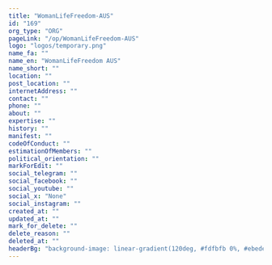 ```yaml
---
title: "WomanLifeFreedom-AUS"
id: "169"
org_type: "ORG"
pageLink: "/op/WomanLifeFreedom-AUS"
logo: "logos/temporary.png"
name_fa: ""
name_en: "WomanLifeFreedom AUS"
name_short: ""
location: ""
post_location: ""
internetAddress: ""
contact: ""
phone: ""
about: ""
expertise: ""
history: ""
manifest: ""
codeOfConduct: ""
estimationOfMembers: ""
political_orientation: ""
markForEdit: ""
social_telegram: ""
social_facebook: ""
social_youtube: ""
social_x: "None"
social_instagram: ""
created_at: ""
updated_at: ""
mark_for_delete: ""
delete_reason: ""
deleted_at: ""
headerBg: "background-image: linear-gradient(120deg, #fdfbfb 0%, #ebedee 100%);"
---
```



